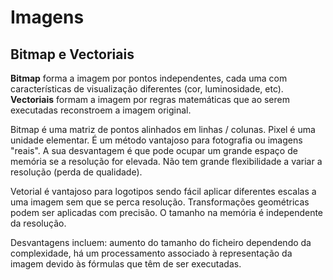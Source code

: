 # Imagens
## Bitmap e Vectoriais

**Bitmap** forma a imagem por pontos independentes, cada uma com características de visualização diferentes (cor, luminosidade, etc).
**Vectoriais** formam a imagem por regras matemáticas que ao serem executadas reconstroem a imagem original.

Bitmap é uma matriz de pontos alinhados em linhas / colunas. Pixel é uma unidade elementar. É um método vantajoso para fotografia ou imagens "reais". A sua desvantagem é que pode ocupar um grande espaço de memória se a resolução for elevada. Não tem grande flexibilidade a variar a resolução (perda de qualidade).

Vetorial é vantajoso para logotipos sendo fácil aplicar diferentes escalas a uma imagem sem que se perca resolução. Transformações geométricas podem ser aplicadas com precisão. O tamanho na memória é independente da resolução.

Desvantagens incluem: aumento do tamanho do ficheiro dependendo da complexidade, há um processamento associado à representação da imagem devido às fórmulas que têm de ser executadas.